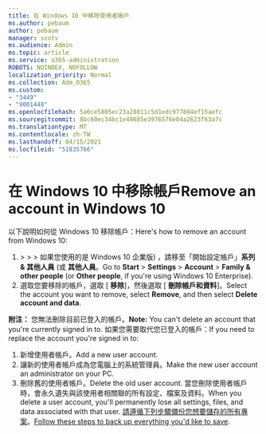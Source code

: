```yaml
---
title: 在 Windows 10 中移除使用者帳戶
ms.author: pebaum
author: pebaum
manager: scotv
ms.audience: Admin
ms.topic: article
ms.service: o365-administration
ROBOTS: NOINDEX, NOFOLLOW
localization_priority: Normal
ms.collection: Adm_O365
ms.custom:
- "3449"
- "9001448"
ms.openlocfilehash: 5a6ce5805ec23a28011c5d1edc977804ef15aefc
ms.sourcegitcommit: 8bc60ec34bc1e40685e3976576e04a2623f63a7c
ms.translationtype: MT
ms.contentlocale: zh-TW
ms.lasthandoff: 04/15/2021
ms.locfileid: "51835766"
---
```

# <a name="remove-an-account-in-windows-10"></a><span data-ttu-id="a59bd-102">在 Windows 10 中移除帳戶</span><span class="sxs-lookup"><span data-stu-id="a59bd-102">Remove an account in Windows 10</span></span>

<span data-ttu-id="a59bd-103">以下說明如何從 Windows 10 移除帳戶：</span><span class="sxs-lookup"><span data-stu-id="a59bd-103">Here's how to remove an account from Windows 10:</span></span>

1. <span data-ttu-id="a59bd-104">  >    >    >  如果您使用的是 Windows 10 企業版) ，請移至「開始設定帳戶」**系列 & 其他人員** (或 **其他人員**。</span><span class="sxs-lookup"><span data-stu-id="a59bd-104">Go to **Start** > **Settings** > **Account** > **Family & other people** (or **Other people**, if you're using Windows 10 Enterprise).</span></span>
2. <span data-ttu-id="a59bd-105">選取您要移除的帳戶，選取 [ **移除**]，然後選取 [ **刪除帳戶和資料**]。</span><span class="sxs-lookup"><span data-stu-id="a59bd-105">Select the account you want to remove, select **Remove**, and then select **Delete account and data**.</span></span>
 
<span data-ttu-id="a59bd-106">**附注：** 您無法刪除目前已登入的帳戶。</span><span class="sxs-lookup"><span data-stu-id="a59bd-106">**Note:** You can't delete an account that you're currently signed in to.</span></span>  <span data-ttu-id="a59bd-107">如果您需要取代您已登入的帳戶：</span><span class="sxs-lookup"><span data-stu-id="a59bd-107">If you need to replace the account you're signed in to:</span></span>

1. <span data-ttu-id="a59bd-108">新增使用者帳戶。</span><span class="sxs-lookup"><span data-stu-id="a59bd-108">Add a new user account.</span></span>
2. <span data-ttu-id="a59bd-109">讓新的使用者帳戶成為您電腦上的系統管理員。</span><span class="sxs-lookup"><span data-stu-id="a59bd-109">Make the new user account an administrator on your PC.</span></span>
3. <span data-ttu-id="a59bd-110">刪除舊的使用者帳戶。</span><span class="sxs-lookup"><span data-stu-id="a59bd-110">Delete the old user account.</span></span> <span data-ttu-id="a59bd-111">當您刪除使用者帳戶時，會永久遺失與該使用者相關聯的所有設定、檔案及資料。</span><span class="sxs-lookup"><span data-stu-id="a59bd-111">When you delete a user account, you'll permanently lose all settings, files, and data associated with that user.</span></span> <span data-ttu-id="a59bd-112">[請遵循下列步驟備份您想要儲存的所有專案](https://support.microsoft.com/help/4027408/windows-10-backup-and-restore)。</span><span class="sxs-lookup"><span data-stu-id="a59bd-112">[Follow these steps to back up everything you'd like to save](https://support.microsoft.com/help/4027408/windows-10-backup-and-restore).</span></span>